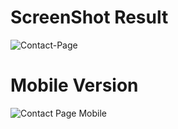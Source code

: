 # ScreenShot Result
![Contact-Page](https://user-images.githubusercontent.com/72277295/182027137-eb09d2c7-a238-4b1f-889b-04fea73ddd2e.png)

# Mobile Version
![Contact Page Mobile](https://user-images.githubusercontent.com/72277295/182027132-c8c6f26c-937e-44f5-a7b2-4001360620c1.png)

